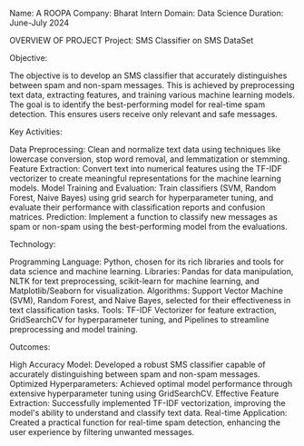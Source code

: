 Name: A ROOPA
Company: Bharat Intern 
Domain: Data Science
Duration: June-July 2024


OVERVIEW OF PROJECT 
Project: SMS Classifier on SMS DataSet

Objective:

The objective is to develop an SMS classifier that accurately distinguishes between spam and non-spam messages. This is achieved by preprocessing text data, extracting features, and training various machine learning models. The goal is to identify the best-performing model for real-time spam detection. This ensures users receive only relevant and safe messages.

Key Activities:

Data Preprocessing: Clean and normalize text data using techniques like lowercase conversion, stop word removal, and lemmatization or stemming.
Feature Extraction: Convert text into numerical features using the TF-IDF vectorizer to create meaningful representations for the machine learning models.
Model Training and Evaluation: Train classifiers (SVM, Random Forest, Naive Bayes) using grid search for hyperparameter tuning, and evaluate their performance with classification reports and confusion matrices.
Prediction: Implement a function to classify new messages as spam or non-spam using the best-performing model from the evaluations.

Technology:

Programming Language: Python, chosen for its rich libraries and tools for data science and machine learning.
Libraries: Pandas for data manipulation, NLTK for text preprocessing, scikit-learn for machine learning, and Matplotlib/Seaborn for visualization.
Algorithms: Support Vector Machine (SVM), Random Forest, and Naive Bayes, selected for their effectiveness in text classification tasks.
Tools: TF-IDF Vectorizer for feature extraction, GridSearchCV for hyperparameter tuning, and Pipelines to streamline preprocessing and model training.

Outcomes:

High Accuracy Model: Developed a robust SMS classifier capable of accurately distinguishing between spam and non-spam messages.
Optimized Hyperparameters: Achieved optimal model performance through extensive hyperparameter tuning using GridSearchCV.
Effective Feature Extraction: Successfully implemented TF-IDF vectorization, improving the model's ability to understand and classify text data.
Real-time Application: Created a practical function for real-time spam detection, enhancing the user experience by filtering unwanted messages.





